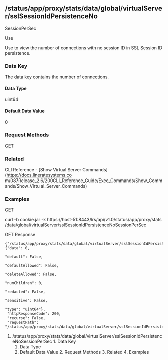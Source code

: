 ## /status/app/proxy/stats/data/global/virtualServer/sslSessionIdPersistenceNo
SessionPerSec

Use

Use to view the number of connections with no session ID in SSL Session ID
persistence.

### Data Key

The data key contains the number of connections.

#### Data Type

uint64

#### Default Data Value

0

### Request Methods

GET

### Related

CLI Reference - [Show Virtual Server Commands](https://docs.lineratesystems.co
m/087Release_2.6/200CLI_Reference_Guide/Exec_Commands/Show_Commands/Show_Virtu
al_Server_Commands)

### Examples

GET

curl -b cookie.jar -k https://host-51:8443/lrs/api/v1.0/status/app/proxy/stats
/data/global/virtualServer/sslSessionIdPersistenceNoSessionPerSec

GET Response

    
    {"/status/app/proxy/stats/data/global/virtualServer/sslSessionIdPersistenceNoSessionPerSec": {"data": 0,
                                                                                                   "default": False,
                                                                                                   "defaultAllowed": False,
                                                                                                   "deleteAllowed": False,
                                                                                                   "numChildren": 0,
                                                                                                   "redacted": False,
                                                                                                   "sensitive": False,
                                                                                                   "type": "uint64"},
     "httpResponseCode": 200,
     "recurse": False,
     "requestPath": "/status/app/proxy/stats/data/global/virtualServer/sslSessionIdPersistenceNoSessionPerSec"}
    

  1. /status/app/proxy/stats/data/global/virtualServer/sslSessionIdPersistenceNoSessionPerSec
    1. Data Key
      1. Data Type
      2. Default Data Value
    2. Request Methods
    3. Related
    4. Examples

